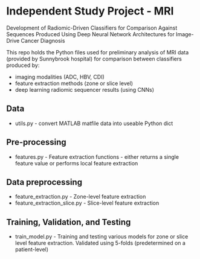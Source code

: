 # Independent Study Project - MRI
Development of Radiomic-Driven Classifiers for Comparison Against Sequences Produced Using Deep Neural Network Architectures for Image-Drive Cancer Diagnosis

This repo holds the Python files used for preliminary analysis of MRI data (provided by Sunnybrook hospital) for comparison between classifiers produced by:
* imaging modalities (ADC, HBV, CDI)
* feature extraction methods (zone or slice level)
* deep learning radiomic sequencer results (using CNNs)

## Data
* utils.py - convert MATLAB matfile data into useable Python dict

## Pre-processing
* features.py - Feature extraction functions - either returns a single feature value or performs local feature extraction

## Data preprocessing
* feature_extraction.py - Zone-level feature extraction
* feature_extraction_slice.py - Slice-level feature extraction

## Training, Validation, and Testing
* train_model.py - Training and testing various models for zone or slice level feature extraction. Validated using 5-folds (predetermined on a patient-level)

